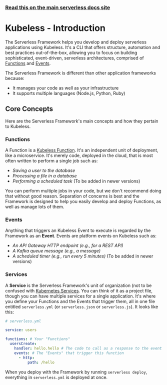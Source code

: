 <!--
title: Serverless Framework - Kubeless Guide - Introduction
menuText: Intro
menuOrder: 1
description: An introduction to using Kubeless with the Serverless Framework.
layout: Doc
-->

<!-- DOCS-SITE-LINK:START automatically generated  -->
### [Read this on the main serverless docs site](https://www.serverless.com/framework/docs/providers/kubeless/guide/intro)
<!-- DOCS-SITE-LINK:END -->

# Kubeless - Introduction

The Serverless Framework helps you develop and deploy serverless applications using Kubeless.  It's a CLI that offers structure, automation and best practices out-of-the-box, allowing you to focus on building sophisticated, event-driven, serverless architectures, comprised of [Functions](#functions) and [Events](#events).

The Serverless Framework is different than other application frameworks because:
* It manages your code as well as your infrastructure
* It supports multiple languages (Node.js, Python, Ruby)

## Core Concepts

Here are the Serverless Framework's main concepts and how they pertain to Kubeless.

### Functions

A Function is a [Kubeless Function](http://kubeless.io/).  It's an independent unit of deployment, like a microservice.  It's merely code, deployed in the cloud, that is most often written to perform a single job such as:

* *Saving a user to the database*
* *Processing a file in a database*
* *Performing a scheduled task* (To be added in newer versions)

You can perform multiple jobs in your code, but we don't recommend doing that without good reason.  Separation of concerns is best and the Framework is designed to help you easily develop and deploy Functions, as well as manage lots of them.

### Events

Anything that triggers an Kubeless Event to execute is regarded by the Framework as an **Event**.  Events are platform events on Kubeless such as:

* *An API Gateway HTTP endpoint (e.g., for a REST API)*
* *A Kafka queue message (e.g., a message)*
* *A scheduled timer (e.g., run every 5 minutes)* (To be added in newer versions)

### Services

A **Service** is the Serverless Framework's unit of organization (not to be confused with [Kubernetes Services](https://kubernetes.io/docs/concepts/services-networking/service/).  You can think of it as a project file, though you can have multiple services for a single application.  It's where you define your Functions and the Events that trigger them, all in one file entitled `serverless.yml` (or `serverless.json` or `serverless.js`).  It looks like this:

```yml
# serverless.yml

service: users

functions: # Your "Functions"
  usersCreate:
    handler: hello.hello # The code to call as a response to the event
    events: # The "Events" that trigger this function
      - http: 
          path: /hello
```

When you deploy with the Framework by running `serverless deploy`, everything in `serverless.yml` is deployed at once.
